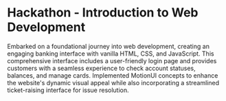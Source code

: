 # Hackathon - Introduction to Web Development

Embarked on a foundational journey into web development, creating an engaging banking interface with vanilla HTML, CSS, and JavaScript. This comprehensive interface includes a user-friendly login page and provides customers with a seamless experience to check account statuses, balances, and manage cards. Implemented MotionUI concepts to enhance the website's dynamic visual appeal while also incorporating a streamlined ticket-raising interface for issue resolution.

